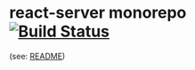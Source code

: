 # react-server monorepo [![Build Status][build-badge-img]][build-url]

(see: [README](packages/react-server/README.md))

[build-badge-img]: https://travis-ci.org/redfin/react-server.png?branch=master
[build-url]: https://travis-ci.org/redfin/react-server
